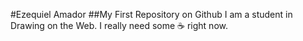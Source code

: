 #Ezequiel Amador
##My First Repository on Github
I am a student in Drawing on the Web. I really need some :coffee: right now. 
